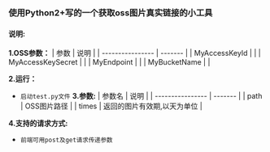 ### 使用Python2+写的一个获取oss图片真实链接的小工具
#### **说明:**
**1.OSS参数：**
| 参数                | 说明      |
| ---------------- | ------- |
| MyAccessKeyId        |   |
| MyAccessKeySecret         |    |
| MyEndpoint |  |
| MyBucketName        |      |

**2.运行：**
- `启动test.py文件`
**3.参数:**
| 参数名                | 说明      |
| ---------------- | ------- |
| path        | OSS图片路径  |
| times         | 返回的图片有效期,以天为单位   |

**4.支持的请求方式:**
- `前端可用post及get请求传递参数`
